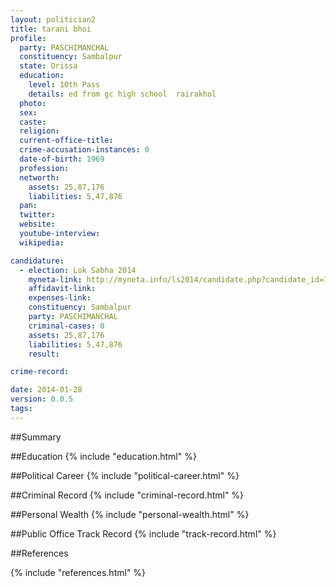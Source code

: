 ```yaml
---
layout: politician2
title: tarani bhoi
profile: 
  party: PASCHIMANCHAL
  constituency: Sambalpur
  state: Orissa
  education: 
    level: 10th Pass
    details: ed from gc high school  rairakhol
  photo: 
  sex: 
  caste: 
  religion: 
  current-office-title: 
  crime-accusation-instances: 0
  date-of-birth: 1969
  profession: 
  networth: 
    assets: 25,87,176
    liabilities: 5,47,876
  pan: 
  twitter: 
  website: 
  youtube-interview: 
  wikipedia: 

candidature: 
  - election: Lok Sabha 2014
    myneta-link: http://myneta.info/ls2014/candidate.php?candidate_id=1144
    affidavit-link: 
    expenses-link: 
    constituency: Sambalpur 
    party: PASCHIMANCHAL
    criminal-cases: 0
    assets: 25,87,176
    liabilities: 5,47,876
    result:  

crime-record: 

date: 2014-01-28
version: 0.0.5
tags: 
---
```

##Summary


##Education
{% include "education.html" %}


##Political Career
{% include "political-career.html" %}


##Criminal Record
{% include "criminal-record.html" %}


##Personal Wealth
{% include "personal-wealth.html" %}


##Public Office Track Record
{% include "track-record.html" %}


##References


{% include "references.html" %}